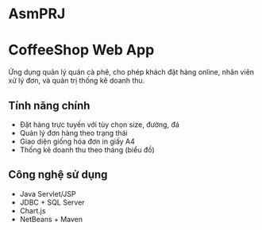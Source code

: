 # AsmPRJ
# CoffeeShop Web App

Ứng dụng quản lý quán cà phê, cho phép khách đặt hàng online, nhân viên xử lý đơn, và quản trị thống kê doanh thu.

##  Tính năng chính
- Đặt hàng trực tuyến với tùy chọn size, đường, đá
- Quản lý đơn hàng theo trạng thái
- Giao diện giống hóa đơn in giấy A4
- Thống kê doanh thu theo tháng (biểu đồ)

##  Công nghệ sử dụng
- Java Servlet/JSP
- JDBC + SQL Server
- Chart.js
- NetBeans + Maven
